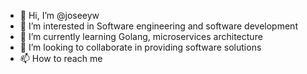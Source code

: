 - 👋 Hi, I’m @joseeyw
- 👀 I’m interested in Software engineering and software development
- 🌱 I’m currently learning Golang, microservices architecture
- 💞️ I’m looking to collaborate in providing software solutions
- 📫 How to reach me 

<!---
joseeyw/joseeyw is a ✨ special ✨ repository because its `README.md` (this file) appears on your GitHub profile.
You can click the Preview link to take a look at your changes.
--->
